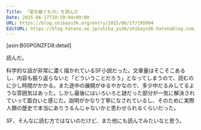 ```yaml
---
Title: 「星を継ぐもの」を読んだ
Date: 2015-06-17T19:59:04+09:00
URL: https://blog.shibayu36.org/entry/2015/06/17/195904
EditURL: https://blog.hatena.ne.jp/shiba_yu36/shibayu36.hatenablog.com/atom/entry/8454420450097948633
---
```


[asin:B00PGNZFD8:detail]

読んだ。

科学的な話が非常に濃く描かれているSF小説だった。文章量はそこそこあるし、内容も振り返らないと「どういうことだろう」となってしまうので、読むのに少し時間がかかる。また途中の展開がゆるやかなので、多少中だるみしてるような雰囲気はあった。しかし最後にはいろいろと謎だった部分が一気に解決されていって面白いと感じた。説明がかなり丁寧になされているし、そのために実際人類の歴史で本当にありうるんじゃないかと思わせられるくらいだった。

SF、そんなに読む方ではないのだけど、また他にも読んでみたいなと思う。
